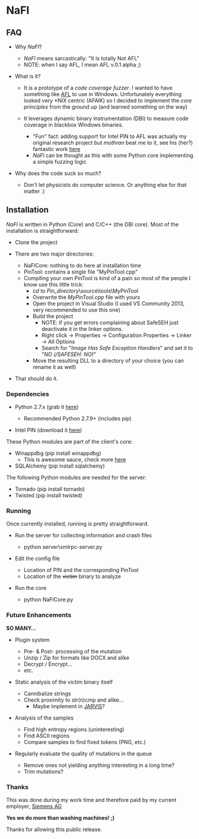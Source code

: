 NaFl
====


FAQ
---

- Why _NaFl_?
    - _NaFl_ means sarcastically: "It is totally Not AFL" </sarcasm>
    - NOTE: when I say AFL, I mean AFL v.0.1 alpha ;)
- What is it?
    - It is a prototype of a _code coverage fuzzer_. I wanted to have something like [AFL](http://lcamtuf.coredump.cx/afl/) to use in Windows. Unfortunately everything looked very *NIX centric (AFAIK) so I decided to implement the _core principles_ from the ground up (and learned something on the way)
    
    - It leverages dynamic binary instrumentation (DBI) to measure code coverage in blackbox Windows binaries.
        - "Fun" fact: adding support for Intel PIN to AFL was actually my original research project but _mothran_ beat me to it, see his (her?) fantastic work [here](https://github.com/mothran/aflpin)
        - _NaFl_ can be thought as this with some Python core implementing a simple fuzzing logic

- Why does the code suck so much?
    - Don't let physicists do computer science. Or anything else for that matter :)


## Installation ##

_NaFl_ is written in Python (Core) and C/C++ (the DBI core).
Most of the installation is straightforward:

- Clone the project
- There are two major directories:
    - NaFlCore: nothing to do here at installation time
    - PinTool: contains a single file "MyPinTool.cpp"
    - Compiling your own PinTool is kind of a pain so most of the people I know use this little trick:
        - _cd_ to _Pin_directory_\source\tools\MyPinTool
        - Overwrite the _MyPinTool.cpp_ file with yours
        - Open the project in Visual Studio (I used VS Community 2013, very recommended to use this one)
        - Build the project
            - NOTE: if you get errors complaining about SafeSEH just deactivate it in the linker options.
            - Right click -> Properties -> Configuration Properties -> Linker -> All Options
            - Search for "_Image Has Safe Exception Handlers_" and set it to "_NO (/SAFESEH: NO)_"
        - Move the resulting DLL to a directory of your choice (you can rename it as well)

- That should do it.


### Dependencies ###

- Python 2.7.x (grab it [here](https://www.python.org/downloads))
    - Recommended Python 2.7.9+ (includes pip)

- Intel PIN (download it [here](http://software.intel.com/sites/landingpage/pintool/downloads/pin-2.14-71313-msvc12-windows.zip))

These Python modules are part of the client's core:

- Winappdbg (pip install winappdbg)
    - This is awesome sauce, check more [here](http://winappdbg.sourceforge.net/)
- SQLAlchemy (pip install sqlalchemy)

The following Python modules are needed for the server:

- Tornado (pip install tornado)
- Twisted (pip install twisted)


### Running ###

Once currently installed, running is pretty straightforward.

- Run the server for collecting information and crash files
    - python server\xmlrpc-server.py

- Edit the config file
    - Location of PIN and the corresponding PinTool
    - Location of the ~~victim~~ binary to analyze

- Run the core
    - python NaFlCore.py


### Future Enhancements ###

__SO MANY…__

- Plugin system
    - Pre- & Post- processing of the mutation
    - Unzip / Zip for formats like DOCX and alike
    - Decrypt / Encrypt...
    - etc.

- Static analysis of the victim binary itself
    - Cannibalize strings
    - Check proximity to str(n)cmp and alike…
        - Maybe implement in [JARVIS](https://github.com/carlosgprado/JARVIS)?

- Analysis of the samples
    - Find high entropy regions (uninteresting)
    - Find ASCII regions
    - Compare samples to find fixed tokens (PNG, etc.)

- Regularly evaluate the quality of mutations in the queue
    - Remove ones not yielding anything interesting in a long time?
    - Trim mutations?


### Thanks ###

This was done during my work time and therefore paid by my current employer, [Siemens AG](http://www.siemens.com) 

__Yes we do more than washing machines! ;)__

Thanks for allowing this public release.
